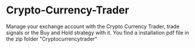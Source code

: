 # Crypto-Currency-Trader
Manage your exchange account with the Crypto Currency Trader, trade signals or the Buy and Hold strategy with it.
You find a installation pdf file in the zip folder "Cryptocurrencytrader"
